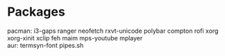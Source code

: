 # Packages
pacman: i3-gaps ranger neofetch rxvt-unicode polybar compton rofi xorg xorg-xinit xclip feh maim mps-youtube mplayer<br />
aur: termsyn-font pipes.sh
